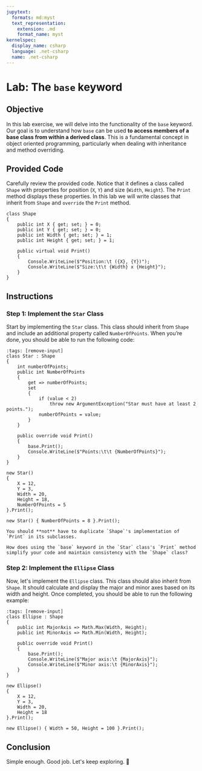 ```yaml
---
jupytext:
  formats: md:myst
  text_representation:
    extension: .md
    format_name: myst
kernelspec:
  display_name: csharp
  language: .net-csharp
  name: .net-csharp
---
```


# Lab: The `base` keyword

## Objective

In this lab exercise, we will delve into the functionality of the `base` keyword. Our goal is to understand how `base` can be used **to access members of a base class from within a derived class**. This is a fundamental concept in object oriented programming, particularly when dealing with inheritance and method overriding.

## Provided Code

Carefully review the provided code. Notice that it defines a class called `Shape` with properties for position (`X`, `Y`) and size (`Width`, `Height`). The `Print` method displays these properties.
In this lab we will write classes that inherit from `Shape` and `override` the `Print` method.

```{code-cell}
class Shape
{
    public int X { get; set; } = 0;
    public int Y { get; set; } = 0;
    public int Width { get; set; } = 1;
    public int Height { get; set; } = 1;

    public virtual void Print()
    {
        Console.WriteLine($"Position:\t ({X}, {Y})");
        Console.WriteLine($"Size:\t\t {Width} x {Height}");
    }
}
```

## Instructions

### Step 1: Implement the `Star` Class

Start by implementing the `Star` class. This class should inherit from `Shape` and include an additional property called `NumberOfPoints`. When you’re done, you should be able to run the following code:

```{code-cell}
:tags: [remove-input]
class Star : Shape
{
    int numberOfPoints;
    public int NumberOfPoints
    {
        get => numberOfPoints;
        set
        {
            if (value < 2)
                throw new ArgumentException("Star must have at least 2 points.");
            numberOfPoints = value;
        }
    }

    public override void Print()
    {
        base.Print();
        Console.WriteLine($"Points:\t\t {NumberOfPoints}");
    }
}
```

```{code-cell}
new Star()
{
    X = 12,
    Y = 3,
    Width = 20,
    Height = 18,
    NumberOfPoints = 5
}.Print();
```

```{code-cell}
new Star() { NumberOfPoints = 8 }.Print();
```

```{important}
You should **not** have to duplicate `Shape`'s implementation of `Print` in its subclasses.
```

```{admonition} 🤔 Reflection
How does using the `base` keyword in the `Star` class's `Print` method simplify your code and maintain consistency with the `Shape` class?
```

### Step 2: Implement the `Ellipse` Class

Now, let's implement the `Ellipse` class. This class should also inherit from `Shape`. It should calculate and display the major and minor axes based on its width and height. Once completed, you should be able to run the following example:

```{code-cell}
:tags: [remove-input]
class Ellipse : Shape
{
    public int MajorAxis => Math.Max(Width, Height);
    public int MinorAxis => Math.Min(Width, Height);

    public override void Print()
    {
        base.Print();
        Console.WriteLine($"Major axis:\t {MajorAxis}");
        Console.WriteLine($"Minor axis:\t {MinorAxis}");
    }
}
```

```{code-cell}
new Ellipse()
{
    X = 12,
    Y = 3,
    Width = 20,
    Height = 18
}.Print();
```

```{code-cell}
new Ellipse() { Width = 50, Height = 100 }.Print();
```

## Conclusion

Simple enough. Good job. Let's keep exploring. 🔎

